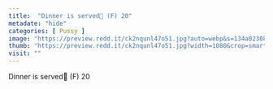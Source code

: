 ```yaml
---
title:  "Dinner is served🥰 (F) 20"
metadate: "hide"
categories: [ Pussy ]
image: "https://preview.redd.it/ck2nqunl47o51.jpg?auto=webp&s=134a02308a222a563eb33a7d36b7a275573a56d1"
thumb: "https://preview.redd.it/ck2nqunl47o51.jpg?width=1080&crop=smart&auto=webp&s=5284be12a7c122da4f3e625d1f4665e3292b6ec0"
visit: ""
---
```

Dinner is served🥰 (F) 20
